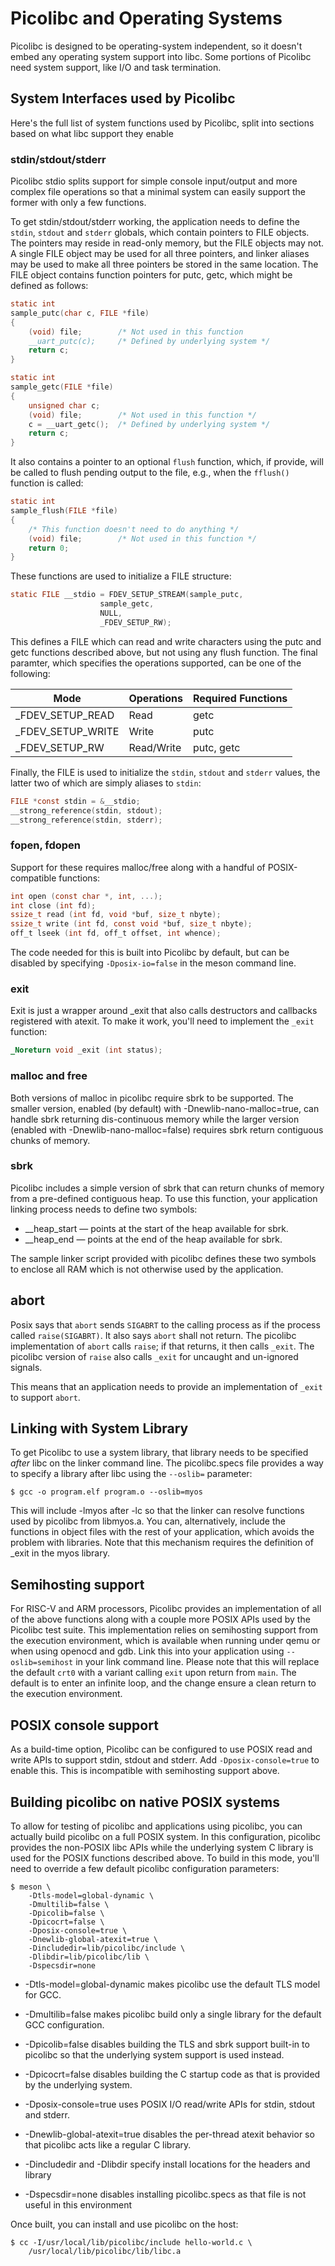 # Picolibc and Operating Systems

Picolibc is designed to be operating-system independent, so it doesn't
embed any operating system support into libc. Some portions of
Picolibc need system support, like I/O and task termination.

## System Interfaces used by Picolibc

Here's the full list of system functions used by Picolibc, split into
sections based on what libc support they enable

### stdin/stdout/stderr

Picolibc stdio splits support for simple console input/output and more
complex file operations so that a minimal system can easily support
the former with only a few functions.

To get stdin/stdout/stderr working, the application needs to define
the `stdin`, `stdout` and `stderr` globals, which contain pointers to
FILE objects. The pointers may reside in read-only memory, but the
FILE objects may not. A single FILE object may be used for all three
pointers, and linker aliases may be used to make all three pointers be
stored in the same location. The FILE object contains function
pointers for putc, getc, which might be defined as follows:

```c
static int
sample_putc(char c, FILE *file)
{
	(void) file;		/* Not used in this function
	__uart_putc(c);		/* Defined by underlying system */
	return c;
}

static int
sample_getc(FILE *file)
{
	unsigned char c;
	(void) file;		/* Not used in this function */
	c = __uart_getc();	/* Defined by underlying system */
	return c;
}
```

It also contains a pointer to an optional `flush` function, which, if
provide, will be called to flush pending output to the file, e.g.,
when the `fflush()` function is called:

```c
static int
sample_flush(FILE *file)
{
	/* This function doesn't need to do anything */
	(void) file;		/* Not used in this function */
	return 0;
}
```

These functions are used to initialize a FILE structure:

```c
static FILE __stdio = FDEV_SETUP_STREAM(sample_putc,
					sample_getc,
					NULL,
					_FDEV_SETUP_RW);
```

This defines a FILE which can read and write characters using the putc
and getc functions described above, but not using any flush
function. The final paramter, which specifies the operations
supported, can be one of the following:

| Mode              | Operations | Required Functions |
|-------------------|------------|--------------------|
| _FDEV_SETUP_READ  | Read       | getc               |
| _FDEV_SETUP_WRITE | Write      | putc               |
| _FDEV_SETUP_RW    | Read/Write | putc, getc         |

Finally, the FILE is used to initialize the `stdin`, `stdout` and
`stderr` values, the latter two of which are simply aliases to `stdin`:

```c
FILE *const stdin = &__stdio;
__strong_reference(stdin, stdout);
__strong_reference(stdin, stderr);
```

### fopen, fdopen

Support for these requires malloc/free along with a handful of
POSIX-compatible functions:

```c
int open (const char *, int, ...);
int close (int fd);
ssize_t read (int fd, void *buf, size_t nbyte);
ssize_t write (int fd, const void *buf, size_t nbyte);
off_t lseek (int fd, off_t offset, int whence);
```

The code needed for this is built into Picolibc by default, but can be
disabled by specifying `-Dposix-io=false` in the meson command line.

### exit

Exit is just a wrapper around _exit that also calls destructors and
callbacks registered with atexit. To make it work, you'll need to
implement the `_exit` function:

```c
_Noreturn void _exit (int status);
```

### malloc and free

Both versions of malloc in picolibc require sbrk to be supported. The
smaller version, enabled (by default) with -Dnewlib-nano-malloc=true,
can handle sbrk returning dis-continuous memory while the larger
version (enabled with -Dnewlib-nano-malloc=false) requires sbrk return
contiguous chunks of memory.

### sbrk

Picolibc includes a simple version of sbrk that can return chunks of
memory from a pre-defined contiguous heap. To use this function, your
application linking process needs to define two symbols:

 * __heap_start — points at the start of the heap available for sbrk.
 * __heap_end — points at the end of the heap available for sbrk.

The sample linker script provided with picolibc defines these two
symbols to enclose all RAM which is not otherwise used by the
application.

## abort

Posix says that `abort` sends `SIGABRT` to the calling process as if
the process called `raise(SIGABRT)`. It also says `abort` shall not
return. The picolibc implementation of `abort` calls `raise`; if that
returns, it then calls `_exit`. The picolibc version of `raise` also
calls `_exit` for uncaught and un-ignored signals.

This means that an application needs to provide an implementation of
`_exit` to support `abort`.

## Linking with System Library

To get Picolibc to use a system library, that library needs to be
specified *after* libc on the linker command line. The picolibc.specs
file provides a way to specify a library after libc using the
`--oslib=` parameter:

```console
$ gcc -o program.elf program.o --oslib=myos
```

This will include -lmyos after -lc so that the linker can resolve
functions used by picolibc from libmyos.a. You can, alternatively,
include the functions in object files with the rest of your
application, which avoids the problem with libraries. Note that this
mechanism requires the definition of _exit in the myos library.

## Semihosting support

For RISC-V and ARM processors, Picolibc provides an implementation of
all of the above functions along with a couple more POSIX APIs used by
the Picolibc test suite. This implementation relies on semihosting
support from the execution environment, which is available when
running under qemu or when using openocd and gdb. Link this into your
application using `--oslib=semihost` in your link command line.
Please note that this will replace the default `crt0` with a variant
calling `exit` upon return from `main`. The default is to enter an
infinite loop, and the change ensure a clean return to the execution
environment.

## POSIX console support

As a build-time option, Picolibc can be configured to use POSIX read
and write APIs to support stdin, stdout and stderr. Add
`-Dposix-console=true` to enable this. This is incompatible with
semihosting support above.

## Building picolibc on native POSIX systems

To allow for testing of picolibc and applications using picolibc, you
can actually build picolibc on a full POSIX system. In this
configuration, picolibc provides the non-POSIX libc APIs while the
underlying system C library is used for the POSIX functions described
above. To build in this mode, you'll need to override a few default
picolibc configuration parameters:

```console
$ meson \
	-Dtls-model=global-dynamic \
	-Dmultilib=false \
	-Dpicolib=false \
	-Dpicocrt=false \
	-Dposix-console=true \
	-Dnewlib-global-atexit=true \
	-Dincludedir=lib/picolibc/include \
	-Dlibdir=lib/picolibc/lib \
	-Dspecsdir=none
```

 * -Dtls-model=global-dynamic makes picolibc use the default TLS model
   for GCC.

 * -Dmultilib=false makes picolibc build only a single library for the
   default GCC configuration.

 * -Dpicolib=false disables building the TLS and sbrk support built-in
   to picolibc so that the underlying system support is used instead.

 * -Dpicocrt=false disables building the C startup code as that is
   provided by the underlying system.

 * -Dposix-console=true uses POSIX I/O read/write APIs for stdin,
    stdout and stderr.

 * -Dnewlib-global-atexit=true disables the per-thread atexit behavior
   so that picolibc acts like a regular C library.

 * -Dincludedir and -Dlibdir specify install locations for the headers
   and library

 * -Dspecsdir=none disables installing picolibc.specs as that file
   is not useful in this environment

Once built, you can install and use picolibc on the host:

```console
$ cc -I/usr/local/lib/picolibc/include hello-world.c \
	/usr/local/lib/picolibc/lib/libc.a
```
